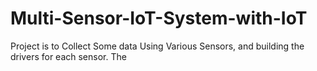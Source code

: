 # Multi-Sensor-IoT-System-with-IoT
Project is to Collect Some data Using Various Sensors, and building the drivers for each sensor. The 
